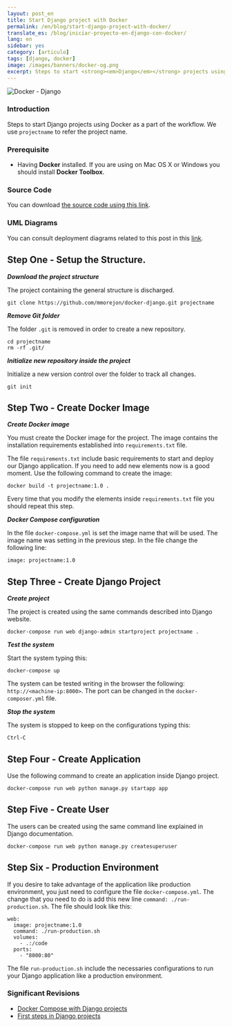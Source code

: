 ```yaml
---
layout: post_en
title: Start Django project with Docker
permalink: /en/blog/start-django-project-with-docker/
translate_es: /blog/iniciar-proyecto-en-django-con-docker/
lang: en
sidebar: yes
category: [articulo]
tags: [django, docker]
image: /images/banners/docker-og.png
excerpt: Steps to start <strong><em>Django</em></strong> projects using <strong><em>Docker</em></strong> as a part of the <strong><em>workflow</em></strong>.
---
```

<img src="{{ site.baseurl }}/images/banners/django-docker.png" title="Docker - Django" name="Docker - Django" />

### Introduction

Steps to start Django projects using Docker as a part of the workflow. We use `projectname` to refer the project name.

### Prerequisite

* Having **Docker** installed. If you are using on Mac OS X or Windows you should install **Docker Toolbox**.

### Source Code

You can download <a href="https://github.com/mmorejon/docker-django" target="_blank">the source code using this link</a>.

### UML Diagrams

You can consult deployment diagrams related to this post in this <a href="{{ site.baseurl }}/en/blog/deployment-diagram-docker-django/">link</a>.

## Step One - Setup the Structure.

**_Download the project structure_**

The project containing the general structure is discharged.

```
git clone https://github.com/mmorejon/docker-django.git projectname
```

**_Remove Git folder_**

The folder `.git` is removed in order to create a new repository.

```
cd projectname
rm -rf .git/
```

**_Initialize new repository inside the project_**

Initialize a new version control over the folder to track all changes.

```
git init
```

## Step Two - Create Docker Image

**_Create Docker image_**

You must create the Docker image for the project. The image contains the installation requirements established into `requirements.txt` file.

The file `requirements.txt` include basic requirements to start and deploy our Django application. If you need to add new elements now is a good moment. Use the following command to create the image:

```
docker build -t projectname:1.0 .
```

Every time that you modify the elements inside `requirements.txt` file you should repeat this step.

**_Docker Compose configuration_**

In the file `docker-compose.yml` is set the image name that will be used. The image name was setting in the previous step. In the file change the following line:

```
image: projectname:1.0
```

## Step Three - Create Django Project

**_Create project_**

The project is created using the same commands described into Django website.

```
docker-compose run web django-admin startproject projectname .
```

**_Test the system_**

Start the system typing this:

```
docker-compose up
```

The system can be tested writing in the browser the following: `http://<machine-ip:8000>`. The port can be changed in the `docker-composer.yml` file.

**_Stop the system_**

The system is stopped to keep on the configurations typing this:

```
Ctrl-C
```

## Step Four - Create Application

Use the following command to create an application inside Django project.

```
docker-compose run web python manage.py startapp app
```

## Step Five - Create User

The users can be created using the same command line explained in Django documentation.

```
docker-compose run web python manage.py createsuperuser
```

## Step Six - Production Environment

If you desire to take advantage of the application like production environment, you just need to configure the file `docker-compose.yml`. The change that you need to do is add this new line `command: ./run-production.sh`. The file should look like this:

```
web:
  image: projectname:1.0
  command: ./run-production.sh
  volumes:
    - .:/code
  ports:
    - "8000:80"
```

The file `run-production.sh` include the necessaries configurations to run your Django application like a production environment.

### Significant Revisions

* <a target="_blank" href="https://docs.docker.com/compose/django/">Docker Compose with Django projects</a>
* <a target="_blank" href="https://docs.djangoproject.com/es/1.9/intro/tutorial01/">First steps in Django projects</a>
